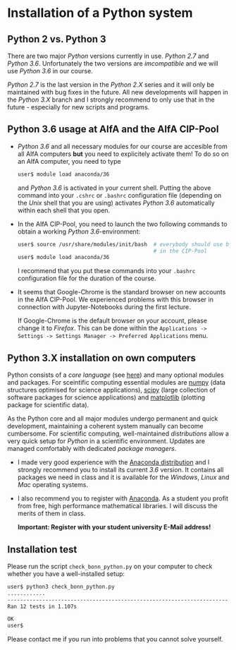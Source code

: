 # Installation of a Python system

## Python 2 vs. Python 3
There are two major *Python* versions currently in use. *Python 2.7* and
*Python 3.6*. Unfortunately the two versions are *imcompatible* and
we will use *Python 3.6* in our course.

*Python 2.7* is the last version in the *Python 2.X* series and it
will only be maintained with bug fixes in the future. All new
developments will happen in the *Python 3.X* branch and I strongly
recommend to only use that in the future - especially for new scripts
and programs.

## Python 3.6 usage at AIfA and the AIfA CIP-Pool
- *Python 3.6* and all necessary modules for our course are accesible from all
  AIfA computers **but** you need to
  explicitely activate them! To do so on an AIfA computer, you need to type

  ```bash
  user$ module load anaconda/36
  ```

  and *Python 3.6* is activated in your current shell. Putting the above command
  into your `.cshrc` or `.bashrc` configuration file (depending on the *Unix*
  shell that you are using) activates *Python 3.6* automatically within each
  shell that you open.

- In the AIfA CIP-Pool, you need to launch the two following commands to obtain
  a working *Python 3.6*-environment:

  ```bash
  user$ source /usr/share/modules/init/bash  # everybody should use bash
                                             # in the CIP-Pool
  user$ module load anaconda/36
  ```

  I recommend that you put these commands into your `.bashrc` configuration file
  for the duration of the course.

- It seems that Google-Chrome is the standard browser on new accounts in the
  AIfA CIP-Pool. We experienced problems with this browser in connection
  with Jupyter-Notebooks during the first lecture.

  If Google-Chrome is the default browser on your account, please change
  it to *Firefox*. This can be done within the
  ```Applications -> Settings -> Settings Manager -> Preferred Applications```
  menu.

## Python 3.X installation on own computers
Python consists of a *core language* (see
[here](https://www.python.org/)) and many optional modules and
packages. For sceintific computing essential modules are
[numpy](http://www.numpy.org/) (data structures optimised for science
applications), [scipy](https://www.scipy.org/) (large collection of
software packages for science applications) and
[matplotlib](http://matplotlib.org/) (plotting package for scientific
data).

As the Python core and all major modules undergo permanent and quick
development, maintaining a coherent system manually can become
cumbersome. For scientific computing, well-maintained *distributions*
allow a very quick setup for *Python* in a scientific environment.
Updates are managed comfortably with dedicated *package managers*.

- I made very good experience with the [Anaconda
  distribution](https://www.continuum.io/) and I strongly recommend you
  to install its current *3.6* version. It contains all packages we need in
  class and it is available for the *Windows*, *Linux* and *Mac* operating
  systems.

- I also recommend you to register with [Anaconda](https://anaconda.org/).
  As a student you profit from free, high performance mathematical libraries.
  I will discuss the merits of them in class.

  **Important: Register with your student university E-Mail address!**

## Installation test
Please run the script ```check_bonn_python.py``` on your computer to
check whether you have a well-installed setup:

```bash
user$ python3 check_bonn_python.py
............
----------------------------------------------------------------------
Ran 12 tests in 1.107s

OK
user$
```
Please contact me if you run into problems that you cannot solve yourself.
